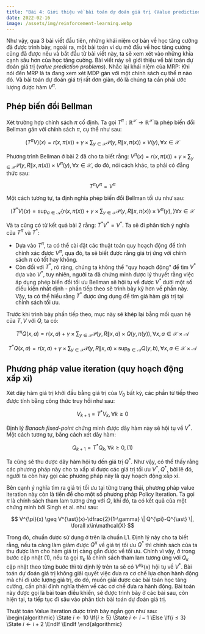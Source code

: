```yaml
---
title: "Bài 4: Giới thiệu về bài toán dự đoán giá trị (Value prediction)"
date: 2022-02-16
image: /assets/img/reinforcement-learning.webp
---
```

Như vậy, qua 3 bài viết đầu tiên, những khái niệm cơ bản về học tăng cường đã được trình bày, ngoài ra, một bài toán ví dụ mở đầu về học tăng cường cũng đã được nêu và bắt đầu từ bài viết này, ta sẽ xem xét vào những khía cạnh sâu hơn của học tăng cường. Bài viết này sẽ giới thiệu về bài toán dự đoán giá trị (*value prediction problems*). Nhắc lại khái niệm của MRP: Khi nói đến MRP là ta đang xem xét MDP gán với một chính sách cụ thể $\pi$ nào đó. Và bài toán dự đoán giá trị rất đơn giản, đó là chúng ta cần phải ước lượng được hàm $V^{\pi}$. 

## Phép biến đổi Bellman
Xét trường hợp chính sách $\pi$ cố định. Ta gọi $T^{\pi}: \mathbb{R}^{\mathcal{X}}\rightarrow\mathbb{R}^{\mathcal{X}}$ là phép biến đổi Bellman gán với chính sách $\pi$, cụ thể như sau:

$$ (T^{\pi}V)(x) = r(x, \pi(x)) + \gamma\times\sum_{y\in\mathcal{X}}\mathcal{P}(y,R \| x, \pi(x))\times V(y), \forall x\in\mathcal{X}$$

Phương trình Bellman ở bài 2 đã cho ta biết rằng: $V^{\pi}(x) = r(x, \pi(x)) + \gamma\times\sum_{y\in\mathcal{X}}\mathcal{P}(y,R \| x, \pi(x))\times V^{\pi}(y), \forall x\in\mathcal{X}$, do đó, nói cách khác, ta phải có đẳng thức sau:

$$ T^{\pi}V^{\pi} = V^{\pi}$$

Một cách tương tự, ta định nghĩa phép biến đổi Bellman tối ưu như sau:

$$ (T^{\ast}V)(x) = \sup_{a\in\mathcal{A}} \{r(x, \pi(x)) + \gamma\times\sum_{y\in\mathcal{X}}\mathcal{P}(y,R \| x, \pi(x))\times V^{\pi}(y), \} \forall x\in\mathcal{X}$$

Và ta cũng có từ kết quả bài 2 rằng: $T^{\ast}V^{\ast}=V^{\ast}$. Ta sẽ đi phân tích ý nghĩa của $T^{\pi}$ và $T^{\ast}$: 
- Dựa vào $T^{\pi}$, ta có thể cài đặt các thuật toán quy hoạch động để tính chính xác được $V^{\pi}$, qua đó, ta sẽ biết được rằng giá trị ứng với chính sách $\pi$ có tốt hay không. 
- Còn đối với $T^{\ast}$, rõ ràng, chúng ta không thể "quy hoạch động" để tìm $V^{\ast}$ dựa vào $V^{\ast}$, tuy nhiên, người ta đã chứng minh được lý thuyết rằng việc áp dụng phép biến đổi tối ưu Bellman sẽ hội tụ về được $V^{\ast}$ dưới một số điều kiện nhất định - phần tiếp theo sẽ trình bày kỹ hơn về phần này. Vậy, ta có thể hiểu rằng $T^{\ast}$ được ứng dụng để tìm giá hàm giá trị tại chính sách tối ưu. 

Trước khi trình bày phần tiếp theo, mục này sẽ khép lại bằng mối quan hệ của $T, V$ với $Q$, ta có:

$$ T^{\pi}Q(x, a) = r(x, a) + \gamma\times\sum_{y\in\mathcal{X}}\mathcal{P}(y,R \| x, a)\times Q(y, \pi(y)), \forall x, a\in\mathcal{X}\times\mathcal{A}$$

$$ T^{\ast}Q(x, a) = r(x, a) + \gamma\times\sum_{y\in\mathcal{X}}\mathcal{P}(y,R \| x, a)\times \sup_{b\in\mathcal{A}} Q(y, b), \forall x, a\in\mathcal{X}\times\mathcal{A}$$

## Phương pháp value iteration (quy hoạch động xấp xỉ)
Xét dãy hàm giá trị khởi đầu bằng giá trị của $V_0$ bất kỳ, các phần tử tiếp theo được tính bằng công thức truy hồi như sau:

$$ V_{k+1} = T^{\ast} V_k, \forall k\geq 0 $$

Định lý *Banach fixed-point* chứng minh được dãy hàm này sẽ hội tụ về $V^{\ast}$. Một cách tương tự, bằng cách xét dãy hàm:

$$ Q_{k+1} = T^{\ast} Q_k, \forall k\geq 0, (1) $$

Ta cũng sẽ thu được dãy hàm hội tụ đến giá trị $Q^{\ast}$. Như vậy, có thể thấy rằng các phương pháp này cho ta xấp xỉ được các giá trị tối ưu $V^{\ast}, Q^{\ast}$, bởi lẽ đó, người ta còn hay gọi các phương pháp này là quy hoạch động xấp xỉ.

Bên cạnh ý nghĩa tìm ra giá trị tối ưu tại từng trạng thái, phương pháp value iteration này còn là tiền đề cho một số phương pháp Policy Iteration. Ta gọi $\pi$ là chính sách tham lam tương ứng với $Q$, khi đó, ta có kết quả của một chứng minh bởi Singh et al. như sau:

$$ V^{\pi}(x) \geq V^{\ast}(x)-\dfrac{2}{1-\gamma} \| Q^{\pi}-Q^{\ast} \|, \forall x\in\mathcal{X} $$

Trong đó, chuẩn được sử dụng ở trên là chuẩn L1. Định lý này cho ta biết rằng, nếu ta càng làm giảm được $Q^{\pi}$ về giá trị tối ưu $Q^{\ast}$ thì chính sách của ta thu được làm cho hàm giá trị càng gần được về tối ưu. Chính vì vậy, ở trong bước cập nhật $(1)$, nếu ta gọi $\pi_k$ là chính sách tham lam tương ứng với $Q_k$ cập nhật theo từng bước thì từ định lý trên ta sẽ có $V^{\pi_k}(x)$ hội tụ về $V^{\ast}$. Bài toán dự đoán giá trị không giải quyết việc đưa ra cơ chế lựa chọn hành động mà chỉ đi ước lượng giá trị, do đó, muốn giải được các bài toán học tăng cường, cần phải định nghĩa thêm về các cơ chế đưa ra hành động. Bài toán này được gọi là bài toán điều khiển, sẽ được trình bày ở các bài sau, còn hiện tại, ta tiếp tục đi sâu vào phân tích bài toán dự đoán giá trị.

Thuật toán Value Iteration được trình bày ngắn gọn như sau:
\begin{algorithmic}
\State $i \gets 10$
\If{$i\geq 5$} 
    \State $i \gets i-1$
\Else
    \If{$i\leq 3$}
        \State $i \gets i+2$
    \EndIf
\EndIf 
\end{algorithmic}


<script type="text/x-mathjax-config">
    MathJax.Hub.Config({
      tex2jax: {
        skipTags: ['script', 'noscript', 'style', 'textarea', 'pre'],
        inlineMath: [['$','$']]
      }
    });
  </script>
<script src="https://cdn.mathjax.org/mathjax/latest/MathJax.js?config=TeX-AMS-MML_HTMLorMML" type="text/javascript"></script>
